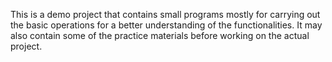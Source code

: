 This is a demo project that contains small programs mostly for carrying out the basic operations for a better understanding of the functionalities.
It may also contain some of the practice materials before working on the actual project.
